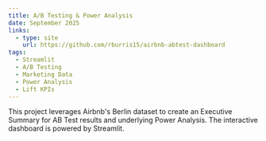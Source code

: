 ```yaml
---
title: A/B Testing & Power Analysis
date: September 2025
links:
  - type: site
    url: https://github.com/rburris15/airbnb-abtest-dashboard
tags:
  - Streamlit
  - A/B Testing
  - Marketing Data
  - Power Analysis
  - Lift KPIs
---
```


This project leverages Airbnb's Berlin dataset to create an Executive Summary for AB Test results and underlying Power Analysis. The interactive dashboard is powered by Streamlit.

<!--more-->
